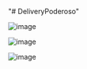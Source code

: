 "# DeliveryPoderoso" 

![image](https://user-images.githubusercontent.com/89518536/209977177-2764f617-8932-437b-a000-46b9f1572d9b.png)


![image](https://user-images.githubusercontent.com/89518536/209977465-08237041-cb39-45a7-a34d-4bf913fd0ff1.png)


![image](https://user-images.githubusercontent.com/89518536/209977681-e79e8a08-d635-4013-8f0d-b472ce458748.png)
